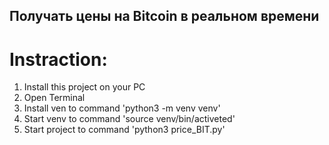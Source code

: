 ## Получать  цены на Bitcoin в реальном времени

# Instraction:
1. Install this project on your PC
2. Open Terminal
3. Install ven to command 'python3 -m venv venv'
4. Start venv to command 'source venv/bin/activeted'
5. Start project to command 'python3 price_BIT.py'